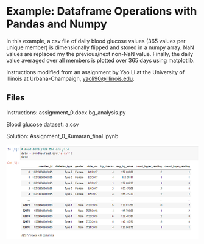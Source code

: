 # Example: Dataframe Operations with Pandas and Numpy

In this example, a csv file of daily blood glucose values (365 values per unique member) is dimensionally flipped and stored in a numpy array. NaN values are replaced my the previous/next non-NaN value. Finally, the daily value averaged over all members is plotted over 365 days using matplotlib. 

Instructions modified from an assignment by Yao Li at the University of Illinois at Urbana-Champaign, yaoli90@illinois.edu.

## Files
Instructions: 
assignment_0.docx
bg_analysis.py

Blood glucose dataset:
a.csv

Solution:
Assignment_0_Kumaran_final.ipynb 



![](./csv-readout.png)
